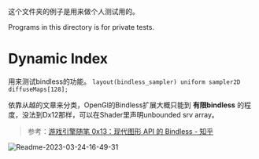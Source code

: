 这个文件夹的例子是用来做个人测试用的。

Programs in this directory is for private tests.


# Dynamic Index

用来测试bindless的功能。
`layout(bindless_sampler) uniform sampler2D  diffuseMaps[128];`

依靠从越的文章来分类，OpenGl的Bindless扩展大概只能到 **有限bindless** 的程度，没法到Dx12那样，可以在Shader里声明unbounded srv array。
> 参考：[游戏引擎随笔 0x13：现代图形 API 的 Bindless - 知乎](https://zhuanlan.zhihu.com/p/136449475)

![Readme-2023-03-24-16-49-31](https://img.blurredcode.com/img/Readme-2023-03-24-16-49-31.png?x-oss-process=style/compress)